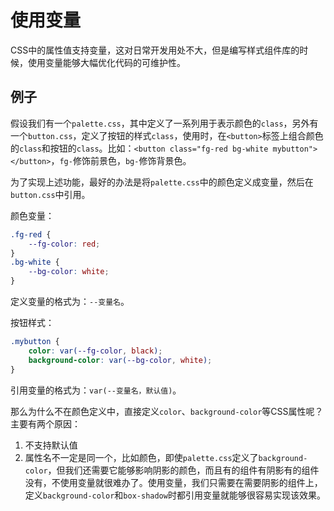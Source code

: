 # 使用变量

CSS中的属性值支持变量，这对日常开发用处不大，但是编写样式组件库的时候，使用变量能够大幅优化代码的可维护性。

## 例子

假设我们有一个`palette.css`，其中定义了一系列用于表示颜色的`class`，另外有一个`button.css`，定义了按钮的样式`class`，使用时，在`<button>`标签上组合颜色的`class`和按钮的`class`。比如：`<button class="fg-red bg-white mybutton"></button>`，`fg-`修饰前景色，`bg-`修饰背景色。

为了实现上述功能，最好的办法是将`palette.css`中的颜色定义成变量，然后在`button.css`中引用。

颜色变量：
```css
.fg-red {
    --fg-color: red;
}
.bg-white {
    --bg-color: white;
}
```

定义变量的格式为：`--变量名`。

按钮样式：
```css
.mybutton {
    color: var(--fg-color, black);
    background-color: var(--bg-color, white);
}
```

引用变量的格式为：`var(--变量名，默认值)`。

那么为什么不在颜色定义中，直接定义`color`、`background-color`等CSS属性呢？主要有两个原因：

1. 不支持默认值
2. 属性名不一定是同一个，比如颜色，即使`palette.css`定义了`background-color`，但我们还需要它能够影响阴影的颜色，而且有的组件有阴影有的组件没有，不使用变量就很难办了。使用变量，我们只需要在需要阴影的组件上，定义`background-color`和`box-shadow`时都引用变量就能够很容易实现该效果。
